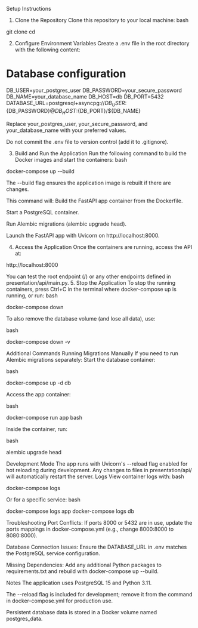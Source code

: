 Setup Instructions
1. Clone the Repository
Clone this repository to your local machine:
bash

git clone <repository-url>
cd <repository-directory>

2. Configure Environment Variables
Create a .env file in the root directory with the following content:

# Database configuration
DB_USER=your_postgres_user
DB_PASSWORD=your_secure_password
DB_NAME=your_database_name
DB_HOST=db
DB_PORT=5432
DATABASE_URL=postgresql+asyncpg://${DB_USER}:${DB_PASSWORD}@${DB_HOST}:${DB_PORT}/${DB_NAME}

Replace your_postgres_user, your_secure_password, and your_database_name with your preferred values.

Do not commit the .env file to version control (add it to .gitignore).

3. Build and Run the Application
Run the following command to build the Docker images and start the containers:
bash

docker-compose up --build

The --build flag ensures the application image is rebuilt if there are changes.

This command will:
Build the FastAPI app container from the Dockerfile.

Start a PostgreSQL container.

Run Alembic migrations (alembic upgrade head).

Launch the FastAPI app with Uvicorn on http://localhost:8000.

4. Access the Application
Once the containers are running, access the API at:

http://localhost:8000

You can test the root endpoint (/) or any other endpoints defined in presentation/api/main.py.
5. Stop the Application
To stop the running containers, press Ctrl+C in the terminal where docker-compose up is running, or run:
bash

docker-compose down

To also remove the database volume (and lose all data), use:

bash

docker-compose down -v

Additional Commands
Running Migrations Manually
If you need to run Alembic migrations separately:
Start the database container:

bash

docker-compose up -d db

Access the app container:

bash

docker-compose run app bash

Inside the container, run:

bash

alembic upgrade head

Development Mode
The app runs with Uvicorn's --reload flag enabled for hot reloading during development. Any changes to files in presentation/api/ will automatically restart the server.
Logs
View container logs with:
bash

docker-compose logs

Or for a specific service:
bash

docker-compose logs app
docker-compose logs db

Troubleshooting
Port Conflicts: If ports 8000 or 5432 are in use, update the ports mappings in docker-compose.yml (e.g., change 8000:8000 to 8080:8000).

Database Connection Issues: Ensure the DATABASE_URL in .env matches the PostgreSQL service configuration.

Missing Dependencies: Add any additional Python packages to requirements.txt and rebuild with docker-compose up --build.

Notes
The application uses PostgreSQL 15 and Python 3.11.

The --reload flag is included for development; remove it from the command in docker-compose.yml for production use.

Persistent database data is stored in a Docker volume named postgres_data.

